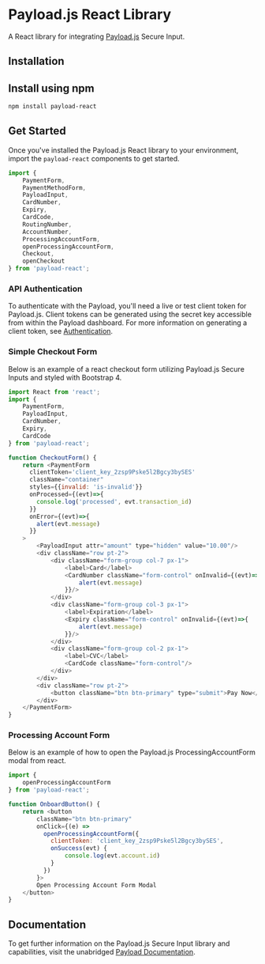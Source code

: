 # Payload.js React Library

A React library for integrating [Payload.js](https://docs.payload.co/#secure-input) Secure Input.

## Installation

## Install using npm

```bash
npm install payload-react
```

## Get Started

Once you've installed the Payload.js React library to your environment,
import the `payload-react` components to get started.

```javascript
import {
    PaymentForm,
    PaymentMethodForm,
    PayloadInput,
    CardNumber,
    Expiry,
    CardCode,
    RoutingNumber,
    AccountNumber,
    ProcessingAccountForm,
    openProcessingAccountForm,
    Checkout,
    openCheckout
} from 'payload-react';
```

### API Authentication

To authenticate with the Payload, you'll need a live or test client token for Payload.js. Client tokens can be generated using the secret key accessible from within the Payload dashboard. For more information on generating a client token, see [Authentication](https://docs.payload.co/ui/authentication/).

### Simple Checkout Form

Below is an example of a react checkout form utilizing Payload.js Secure Inputs and styled
with Bootstrap 4.

```javascript
import React from 'react';
import {
    PaymentForm,
    PayloadInput,
    CardNumber,
    Expiry,
    CardCode
} from 'payload-react';

function CheckoutForm() {
    return <PaymentForm
      clientToken='client_key_2zsp9Pske5l2Bgcy3bySES'
      className="container"
      styles={{invalid: 'is-invalid'}}
      onProcessed={(evt)=>{
        console.log('processed', evt.transaction_id)
      }}
      onError={(evt)=>{
        alert(evt.message)
      }}
    >
        <PayloadInput attr="amount" type="hidden" value="10.00"/>
        <div className="row pt-2">
            <div className="form-group col-7 px-1">
                <label>Card</label>
                <CardNumber className="form-control" onInvalid={(evt)=>{
                    alert(evt.message)
                }}/>
            </div>
            <div className="form-group col-3 px-1">
                <label>Expiration</label>
                <Expiry className="form-control" onInvalid={(evt)=>{
                    alert(evt.message)
                }}/>
            </div>
            <div className="form-group col-2 px-1">
                <label>CVC</label>
                <CardCode className="form-control"/>
            </div>
        </div>
        <div className="row pt-2">
            <button className="btn btn-primary" type="submit">Pay Now</button>
        </div>
    </PaymentForm>
}
```

### Processing Account Form

Below is an example of how to open the Payload.js ProcessingAccountForm modal from react.

```javascript
import {
    openProcessingAccountForm
} from 'payload-react';

function OnboardButton() {
    return <button
        className="btn btn-primary"
        onClick={(e) =>
          openProcessingAccountForm({
            clientToken: 'client_key_2zsp9Pske5l2Bgcy3bySES',
            onSuccess(evt) {
                console.log(evt.account.id)
            }
          })
        }>
        Open Processing Account Form Modal
    </button>
}
```

## Documentation

To get further information on the Payload.js Secure Input library and capabilities,
visit the unabridged [Payload Documentation](https://docs.payload.co/ui/payload-react/).
